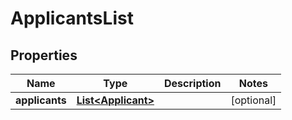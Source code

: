 

# ApplicantsList

## Properties

Name | Type | Description | Notes
------------ | ------------- | ------------- | -------------
**applicants** | [**List&lt;Applicant&gt;**](Applicant.md) |  |  [optional]



